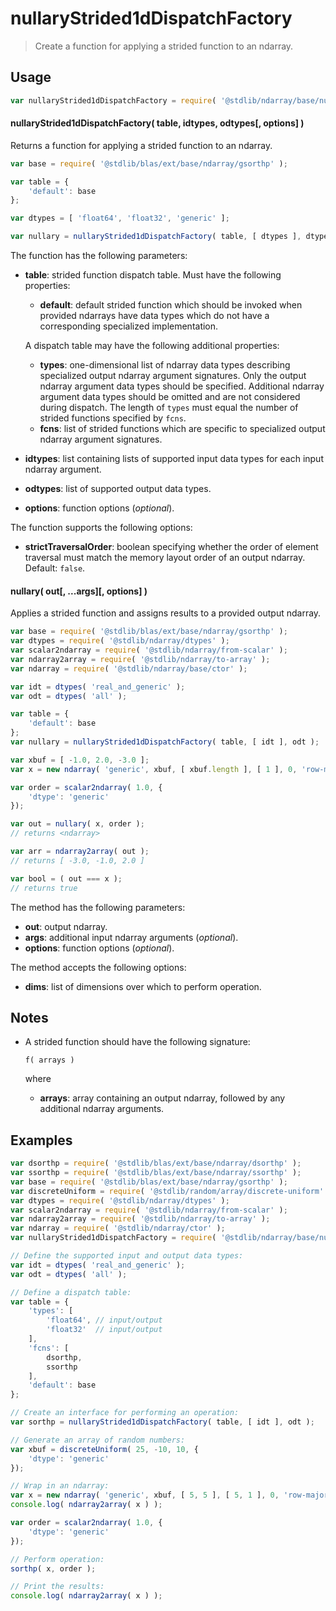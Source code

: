 <!--

@license Apache-2.0

Copyright (c) 2025 The Stdlib Authors.

Licensed under the Apache License, Version 2.0 (the "License");
you may not use this file except in compliance with the License.
You may obtain a copy of the License at

   http://www.apache.org/licenses/LICENSE-2.0

Unless required by applicable law or agreed to in writing, software
distributed under the License is distributed on an "AS IS" BASIS,
WITHOUT WARRANTIES OR CONDITIONS OF ANY KIND, either express or implied.
See the License for the specific language governing permissions and
limitations under the License.

-->

# nullaryStrided1dDispatchFactory

> Create a function for applying a strided function to an ndarray.

<section class="usage">

## Usage

<!-- eslint-disable id-length -->

```javascript
var nullaryStrided1dDispatchFactory = require( '@stdlib/ndarray/base/nullary-strided1d-dispatch-factory' );
```

#### nullaryStrided1dDispatchFactory( table, idtypes, odtypes\[, options] )

Returns a function for applying a strided function to an ndarray.

<!-- eslint-disable id-length -->

```javascript
var base = require( '@stdlib/blas/ext/base/ndarray/gsorthp' );

var table = {
    'default': base
};

var dtypes = [ 'float64', 'float32', 'generic' ];

var nullary = nullaryStrided1dDispatchFactory( table, [ dtypes ], dtypes );
```

The function has the following parameters:

-   **table**: strided function dispatch table. Must have the following properties:

    -   **default**: default strided function which should be invoked when provided ndarrays have data types which do not have a corresponding specialized implementation.

    A dispatch table may have the following additional properties:

    -   **types**: one-dimensional list of ndarray data types describing specialized output ndarray argument signatures. Only the output ndarray argument data types should be specified. Additional ndarray argument data types should be omitted and are not considered during dispatch. The length of `types` must equal the number of strided functions specified by `fcns`.
    -   **fcns**: list of strided functions which are specific to specialized output ndarray argument signatures.

-   **idtypes**: list containing lists of supported input data types for each input ndarray argument.

-   **odtypes**: list of supported output data types.

-   **options**: function options (_optional_).

The function supports the following options:

-   **strictTraversalOrder**: boolean specifying whether the order of element traversal must match the memory layout order of an output ndarray. Default: `false`.

#### nullary( out\[, ...args]\[, options] )

Applies a strided function and assigns results to a provided output ndarray.

<!-- eslint-disable id-length -->

```javascript
var base = require( '@stdlib/blas/ext/base/ndarray/gsorthp' );
var dtypes = require( '@stdlib/ndarray/dtypes' );
var scalar2ndarray = require( '@stdlib/ndarray/from-scalar' );
var ndarray2array = require( '@stdlib/ndarray/to-array' );
var ndarray = require( '@stdlib/ndarray/base/ctor' );

var idt = dtypes( 'real_and_generic' );
var odt = dtypes( 'all' );

var table = {
    'default': base
};
var nullary = nullaryStrided1dDispatchFactory( table, [ idt ], odt );

var xbuf = [ -1.0, 2.0, -3.0 ];
var x = new ndarray( 'generic', xbuf, [ xbuf.length ], [ 1 ], 0, 'row-major' );

var order = scalar2ndarray( 1.0, {
    'dtype': 'generic'
});

var out = nullary( x, order );
// returns <ndarray>

var arr = ndarray2array( out );
// returns [ -3.0, -1.0, 2.0 ]

var bool = ( out === x );
// returns true
```

The method has the following parameters:

-   **out**: output ndarray.
-   **args**: additional input ndarray arguments (_optional_).
-   **options**: function options (_optional_).

The method accepts the following options:

-   **dims**: list of dimensions over which to perform operation.

</section>

<!-- /.usage -->

<section class="notes">

## Notes

-   A strided function should have the following signature:

    ```text
    f( arrays )
    ```

    where

    -   **arrays**: array containing an output ndarray, followed by any additional ndarray arguments.

</section>

<!-- /.notes -->

<section class="examples">

## Examples

<!-- eslint-disable id-length, max-len -->

<!-- eslint no-undef: "error" -->

```javascript
var dsorthp = require( '@stdlib/blas/ext/base/ndarray/dsorthp' );
var ssorthp = require( '@stdlib/blas/ext/base/ndarray/ssorthp' );
var base = require( '@stdlib/blas/ext/base/ndarray/gsorthp' );
var discreteUniform = require( '@stdlib/random/array/discrete-uniform' );
var dtypes = require( '@stdlib/ndarray/dtypes' );
var scalar2ndarray = require( '@stdlib/ndarray/from-scalar' );
var ndarray2array = require( '@stdlib/ndarray/to-array' );
var ndarray = require( '@stdlib/ndarray/ctor' );
var nullaryStrided1dDispatchFactory = require( '@stdlib/ndarray/base/nullary-strided1d-dispatch-factory' );

// Define the supported input and output data types:
var idt = dtypes( 'real_and_generic' );
var odt = dtypes( 'all' );

// Define a dispatch table:
var table = {
    'types': [
        'float64', // input/output
        'float32'  // input/output
    ],
    'fcns': [
        dsorthp,
        ssorthp
    ],
    'default': base
};

// Create an interface for performing an operation:
var sorthp = nullaryStrided1dDispatchFactory( table, [ idt ], odt );

// Generate an array of random numbers:
var xbuf = discreteUniform( 25, -10, 10, {
    'dtype': 'generic'
});

// Wrap in an ndarray:
var x = new ndarray( 'generic', xbuf, [ 5, 5 ], [ 5, 1 ], 0, 'row-major' );
console.log( ndarray2array( x ) );

var order = scalar2ndarray( 1.0, {
    'dtype': 'generic'
});

// Perform operation:
sorthp( x, order );

// Print the results:
console.log( ndarray2array( x ) );
```

</section>

<!-- /.examples -->

<!-- Section for related `stdlib` packages. Do not manually edit this section, as it is automatically populated. -->

<section class="related">

</section>

<!-- /.related -->

<!-- Section for all links. Make sure to keep an empty line after the `section` element and another before the `/section` close. -->

<section class="links">

</section>

<!-- /.links -->
